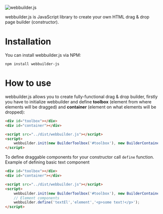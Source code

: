 ![webbuilder.js](https://via.placeholder.com/800x500/232424/0afc77?text=webbuilder.js)

webbuilder.js is JavaScript library to create your own HTML drag & drop page builder (constructor).

# Installation
You can install webbuilder.js via NPM:
```
npm install webbuilder-js
```

# How to use
webbuilder.js allows you to create fully-functional drag & drop builder, firstly you 
have to initialize webbuilder and define **toolbox** (element from where elements will be dragged)
and **container** (element on what elements will be dropped):
```html
<div id="toolbox"></div>
<div id="container"></div>

<script src="../dist/webbuilder.js"></script>
<script>
    webbuilder.init(new BuilderToolbox('#toolbox'), new BuilderContainer('#container'));
</script>
```
To define draggable components for your constructor call `define` function. Example of defining basic text component
```html
<div id="toolbox"></div>
<div id="container"></div>

<script src="../dist/webbuilder.js"></script>
<script>
    webbuilder.init(new BuilderToolbox('#toolbox'), new BuilderContainer('#container'));
    // Element components
    webbuilder.define('textEl','element','<p>some text!</p>');
</script>
```

